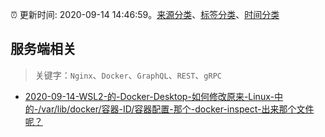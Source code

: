 :alarm_clock: 更新时间: 2020-09-14 14:46:59。[来源分类](../README.md)、[标签分类](../TAGS.md)、[时间分类](../TIMELINE.md)

## 服务端相关


> 关键字：`Nginx`、`Docker`、`GraphQL`、`REST`、`gRPC`



- [2020-09-14-WSL2-的-Docker-Desktop-如何修改原来-Linux-中的-/var/lib/docker/容器-ID/容器配置-那个-docker-inspect-出来那个文件呢？](https://www.v2ex.com/t/706953) 